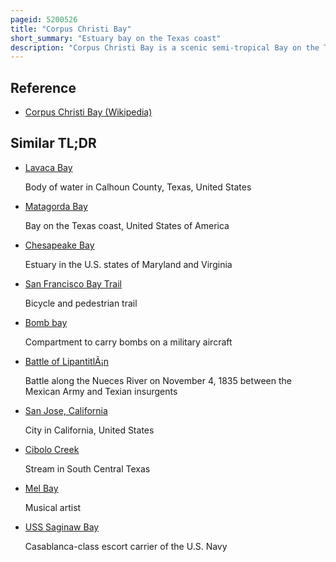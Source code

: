 ```yaml
---
pageid: 5200526
title: "Corpus Christi Bay"
short_summary: "Estuary bay on the Texas coast"
description: "Corpus Christi Bay is a scenic semi-tropical Bay on the Texas Coast found in san patricio County and Nueces County near the major City of Corpus Christi. It is separated from the Gulf of Mexico by Mustang Island and Fed from its western and southern Extensions Nueces Bay and Oso Bay by the Nueces River and Oso Creek. The Bay is located approximately 136 Miles south of san Antonio and 179 Miles southwest of Houston."
---
```


## Reference

- [Corpus Christi Bay (Wikipedia)](https://en.wikipedia.org/?curid=5200526)

## Similar TL;DR

- [Lavaca Bay](/tldr/en/lavaca-bay)

  Body of water in Calhoun County, Texas, United States

- [Matagorda Bay](/tldr/en/matagorda-bay)

  Bay on the Texas coast, United States of America

- [Chesapeake Bay](/tldr/en/chesapeake-bay)

  Estuary in the U.S. states of Maryland and Virginia

- [San Francisco Bay Trail](/tldr/en/san-francisco-bay-trail)

  Bicycle and pedestrian trail

- [Bomb bay](/tldr/en/bomb-bay)

  Compartment to carry bombs on a military aircraft

- [Battle of LipantitlÃ¡n](/tldr/en/battle-of-lipantitlan)

  Battle along the Nueces River on November 4, 1835 between the Mexican Army and Texian insurgents

- [San Jose, California](/tldr/en/san-jose-california)

  City in California, United States

- [Cibolo Creek](/tldr/en/cibolo-creek)

  Stream in South Central Texas

- [Mel Bay](/tldr/en/mel-bay)

  Musical artist

- [USS Saginaw Bay](/tldr/en/uss-saginaw-bay)

  Casablanca-class escort carrier of the U.S. Navy
